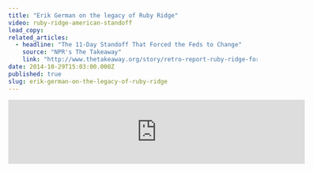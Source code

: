 ```yaml
---
title: "Erik German on the legacy of Ruby Ridge"
video: ruby-ridge-american-standoff
lead_copy:
related_articles:
  - headline: "The 11-Day Standoff That Forced the Feds to Change"
    source: "NPR's The Takeaway"
    link: "http://www.thetakeaway.org/story/retro-report-ruby-ridge-forces-feds-change-tactics/"
date: 2014-10-29T15:03:00.000Z
published: true
slug: erik-german-on-the-legacy-of-ruby-ridge
---
```

<iframe width="600" height="130" frameborder="0" scrolling="no" src="http://www.thetakeaway.org/widgets/ondemand_player/takeaway/#file=%2Faudio%2Fxspf%2F409951%2F"></iframe>

